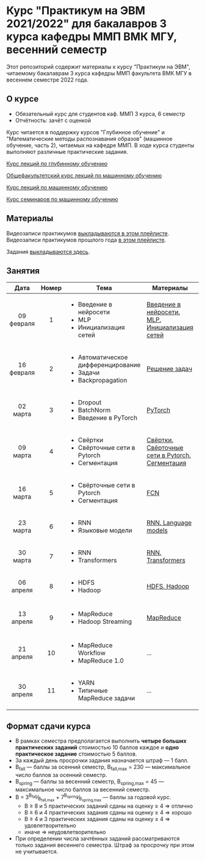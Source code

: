 # Курс "Практикум на ЭВМ 2021/2022" для бакалавров 3 курса кафедры ММП ВМК МГУ, весенний семестр

Этот репозиторий содержит материалы к курсу "Практикум на ЭВМ", читаемому бакалаврам 3 курса кафедры ММП факультета ВМК МГУ в весеннем семестре 2022 года.

## О курсе

* Обязательный курс для студентов каф. ММП 3 курса, 6 семестр
* Отчётность: зачёт с оценкой

Курс читается в поддержку курсов "Глубинное обучение" и "Математические методы распознавания образов" (машинное обучение, часть 2), читаемых на кафедре ММП. В ходе курса студенты выполняют различные практические задания.

[Курс лекций по глубинному обучению](https://github.com/Dyakonov/DL)


[Общефакультетский курс лекций по машинному обучению](https://github.com/MSU-ML-COURSE/ML-COURSE-21-22)

[Курс лекций по машинному обучению](http://www.machinelearning.ru/wiki/index.php?title=%D0%9C%D0%B0%D1%82%D0%B5%D0%BC%D0%B0%D1%82%D0%B8%D1%87%D0%B5%D1%81%D0%BA%D0%B8%D0%B5_%D0%BC%D0%B5%D1%82%D0%BE%D0%B4%D1%8B_%D1%80%D0%B0%D1%81%D0%BF%D0%BE%D0%B7%D0%BD%D0%B0%D0%B2%D0%B0%D0%BD%D0%B8%D1%8F_%D0%BE%D0%B1%D1%80%D0%B0%D0%B7%D0%BE%D0%B2_%28%D0%BA%D1%83%D1%80%D1%81_%D0%BB%D0%B5%D0%BA%D1%86%D0%B8%D0%B9%2C_%D0%92.%D0%92.%D0%9A%D0%B8%D1%82%D0%BE%D0%B2%29)

[Курс семинаров по машинному обучению](https://github.com/mmp-mmro-team/mmp_mmro_spring_2021)

## Материалы

Видеозаписи практикумов [выкладываются в этом плейлисте](https://youtube.com/playlist?list=PLVF5PzSHILHQVzBxACB3-UQr8BmhoDEIn).
Видеозаписи практикумов прошлого года [в этом плейлисте](https://www.youtube.com/playlist?list=PLVF5PzSHILHRH_HD4SzuaAz05eByyqYMl).

Задания [выкладываются здесь](https://github.com/mmp-practicum-team/mmp_practicum_spring_2022/tree/main/Tasks).


## Занятия

| Дата | Номер | Тема | Материалы | ДЗ |
| :---: | :---: | --- | --- | --- |
| 09 февраля  | 1  | <ul><li>Введение в нейросети</li><li>MLP</li><li>Инициализация сетей</li></ul> | [Введение в нейросети. MLP. Инициализация сетей](Seminars/Seminar%2001/Введение%20в%20нейросети.%20MLP.%20Инициализация%20сетей.ipynb) | ¯\\\_(ツ)\_/¯ |
| 16 февраля  | 2  | <ul><li>Автоматическое дифференцирование</li><li>Задачи</li><li>Backpropagation</li></ul> | [Решение задач](Seminars/Seminar%2002/tasks.pdf) | [Полносвязная нейронная сеть на numpy](Tasks/task1/lab_01.ipynb) |
| 02 марта  | 3  | <ul><li>Dropout</li><li>BatchNorm</li><li>Введение в PyTorch</li></ul> |  [PyTorch](Seminars/Seminar%2003)  | ¯\\\_(ツ)\_/¯ |
| 09 марта  | 4  | <ul><li>Свёртки</li><li>Свёрточные сети в Pytorch</li><li>Сегментация</li></ul> |  [Свёртки. Свёрточные сети в Pytorch. Сегментация](Seminars/Seminar%2004)  | ¯\\\_(ツ)\_/¯ |
| 16 марта  | 5  | <ul><li>Свёрточные сети в Pytorch</li><li>Сегментация</li></ul> |  [FCN](Seminars/Seminar%2005)  | [Сегментация изображений](Tasks/task2/lab_02.ipynb) |
| 23 марта  | 6  | <ul><li>RNN</li><li>Языковые модели</li></ul> |  [RNN. Language models](Seminars/Seminar%2006)</li></ul>  | ¯\\\_(ツ)\_/¯ |
| 30 марта  | 7  | <ul><li>RNN</li><li>Transformers</li></ul> |  [RNN. Transformers](Seminars/Seminar%2007)</li></ul>  | [RNN. Dropout in RNN. Language models](Tasks/task3/lab_03.ipynb) |
| 06 апреля  | 8  | <ul><li>HDFS</li><li>Hadoop</li></ul> |  [HDFS. Hadoop](Seminars/Seminar%2008)</li></ul>  | ¯\\\_(ツ)\_/¯ |
| 13 апреля  | 9  | <ul><li>MapReduce</li><li>Hadoop Streaming</li></ul> |  [MapReduce](Seminars/Seminar%2009)</li></ul>  | [HDFS. MapReduce умножение матриц](Tasks/task4/task_sources/task_04.pdf) |
| 21 апреля  | 10  | <ul><li>MapReduce Workflow</li><li>MapReduce 1.0</li></ul> |  ...  | ¯\\\_(ツ)\_/¯ |
| 30 апреля  | 11  | <ul><li>YARN</li><li>Типичные MapReduce задачи</li></ul> | ...  | [MapReduce коллаборативная фильтрация](Tasks/task5/task_05.pdf) |

## Формат сдачи курса

* В рамках семестра предполагается выполнить **четыре больших практических заданий** стоимостью 10 баллов каждое и **одно практическое задание** стоимостью 5 баллов.
* За каждый день просрочки задания назначается штраф — 1 балл.
* B<sub>fall</sub> — баллы за осенний семестр, B<sub>fall,max</sub> = 230 — максимальное число баллов за осенний семестр.
* B<sub>spring</sub> — баллы за весенний семестр, B<sub>spring,max</sub> = 45 — максимальное число баллов за весенний семестр.
* B = 3<sup>B<sub>fall</sub></sup>&frasl;<sub>B<sub>fall,max</sub></sub> + 7<sup>B<sub>spring</sub></sup>&frasl;<sub>B<sub>spring,max</sub></sub> — баллы за годовой курс.
    * B ≥ 8 и 5 практических заданий сданы на оценку ≥ 4 ⇒ отлично
    * B ≥ 6 и 4 практических задания сданы на оценку ≥ 4 ⇒ хорошо
    * B ≥ 4 и 3 практических задания сданы на оценку ≥ 4 ⇒ удовлетворительно
    * иначе ⇒ неудовлетворительно
​
* При определении числа зачтённых заданий рассматриваются только задания весеннего семестра. Штраф за просрочку при этом не учитывается.

